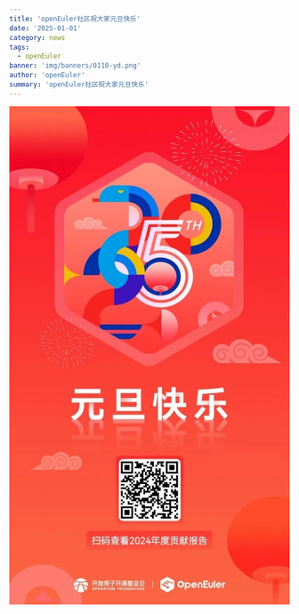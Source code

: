 ```yaml
---
title: 'openEuler社区祝大家元旦快乐'
date: '2025-01-01'
category: news
tags:
  - openEuler
banner: 'img/banners/0110-yd.png'
author: 'openEuler'
summary: 'openEuler社区祝大家元旦快乐'
---
```






![IMG\_256](./media/image1.jpeg)
